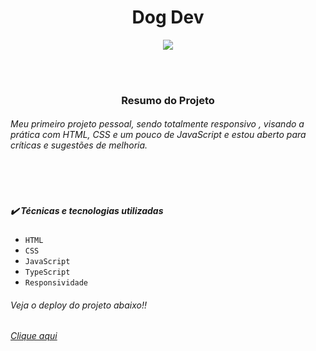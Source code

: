 <h1 align="center"> Dog Dev </h1>
<p align="center">
<img loading="lazy" src="http://img.shields.io/static/v1?label=STATUS&message=%20CONCLUIDO&color=GREEN&style=for-the-badge"/>
</p>
<br>
<br>
<h3 align="center">Resumo do Projeto</h3>
<h6>Meu primeiro projeto pessoal, sendo totalmente responsivo , visando a prática com HTML, CSS e um pouco de JavaScript e
estou aberto para críticas e sugestões de melhoria.</h6>
<br>
<br>
<h5>✔️ Técnicas e tecnologias utilizadas</h5>

- `HTML`
- `CSS`
- `JavaScript`
- `TypeScript`
- `Responsividade`
  <br>

<h6>Veja o deploy do projeto abaixo!!</h6>
 <a href="https://dogdev-fnovitchs-projects.vercel.app/" target="_blank"><em>Clique aqui</em></a>

